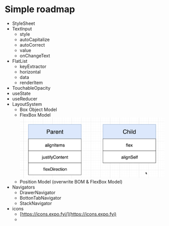 # Simple roadmap

* StyleSheet
* TextInput
  * style
  * autoCapitalize
  * autoCorrect
  * value
  * onChangeText
* FlatList
  * keyExtractor
  * horizontal
  * data
  * renderItem
* TouchableOpacity
* useState
* useReducer&#x20;
* LayoutSystem
  * Box Object Model
  * FlexBox Model\
    ![](../../../../.gitbook/assets/flex.png)
  * Position Model (overwrite BOM & FlexBox Model)
* Navigators
  * DrawerNavigator
  * BottonTabNavigator
  * StackNavigator
* icons
  * [https://icons.expo.fyi/](https://icons.expo.fyi)
  *



